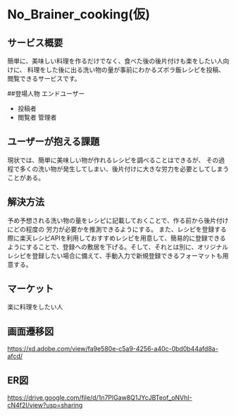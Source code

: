 # No_Brainer_cooking(仮)

## サービス概要
簡単に、美味しい料理を作るだけでなく、食べた後の後片付けも楽をしたい人向けに、
料理をした後に出る洗い物の量が事前にわかるズボラ飯レシピを投稿、閲覧できるサービスです。

##登場人物
エンドユーザー
  - 投稿者
  - 閲覧者
管理者

## ユーザーが抱える課題
現状では、簡単に美味しい物が作れるレシピを調べることはできるが、
その過程で多くの洗い物が発生してしまい、後片付けに大きな労力を必要としてしまうことがある。

## 解決方法
予め予想される洗い物の量をレシピに記載しておくことで、作る前から後片付けにどの程度の
労力が必要かを推測できるようにする。
また、レシピを登録する際に楽天レシピAPIを利用しておすすめレシピを用意して、簡易的に登録できるようにすることで、登録への敷居を下げる。そして、それとは別に、オリジナルレシピを登録したい場合に備えて、手動入力で新規登録できるフォーマットも用意する。

## マーケット
楽に料理をしたい人

## 画面遷移図
https://xd.adobe.com/view/fa9e580e-c5a9-4256-a40c-0bd0b44afd8a-afcd/

## ER図
https://drive.google.com/file/d/1n7PlGaw8Q1JYcJBTeof_oNVhI-cN4f2I/view?usp=sharing
